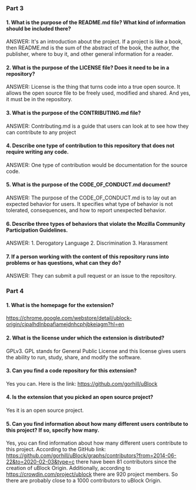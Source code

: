 ### Part 3

#### 1. What is the purpose of the README.md file? What kind of information should be included there?
ANSWER: It's an introduction about the project. If a project is like a book, then README.md is the sum of the abstract of the book, the author, the publisher, where to buy it, and other general information for a reader. 

#### 2. What is the purpose of the LICENSE file? Does it need to be in a repository?
ANSWER: License is the thing that turns code into a true open source. It allows the open source file to be freely used, modified and shared. And yes, it must be in the repository.

#### 3. What is the purpose of the CONTRIBUTING.md file?
ANSWER: Contributing.md is a guide that users can look at to see how they can contribute to any project

#### 4. Describe one type of contribution to this repository that does not require writing any code.
ANSWER: One type of contribution would be documentation for the source code.

#### 5. What is the purpose of the CODE_OF_CONDUCT.md document?
ANSWER: The purpose of the CODE_OF_CONDUCT.md is to lay out an expected behavior for users.  It specifies what type of behavior is not tolerated, consequences, and how to report unexpected behavior.

#### 6. Describe three types of behaviors that violate the Mozilla Community Participation Guidelines.  
ANSWER: 1. Derogatory Language 2. Discrimination 3. Harassment

#### 7. If a person working with the content of this repository runs into problems or has questions, what can they do?
ANSWER: They can submit a pull request or an issue to the repository.

### Part 4
#### 1. What is the homepage for the extension?
https://chrome.google.com/webstore/detail/ublock-origin/cjpalhdlnbpafiamejdnhcphjbkeiagm?hl=en

#### 2. What is the license under which the extension is distributed?
GPLv3.  GPL stands for General Public License and this license gives users the ability to run, study, share, and modify the software.

#### 3. Can you find a code repository for this extension?
Yes you can.  Here is the link: https://github.com/gorhill/uBlock

#### 4. Is the extension that you picked an open source project?
Yes it is an open source project.

#### 5. Can you find information about how many different users contribute to this project? If so, specify how many.
Yes, you can find information about how many different users contribute to this project.  According to the GitHub link: https://github.com/gorhill/uBlock/graphs/contributors?from=2014-06-22&to=2020-02-03&type=c there have been 81 contributors since the creation of uBlock Origin.  Additionally, according to https://crowdin.com/project/ublock there are 920 project members.  So there are probably close to a 1000 contributors to uBlock Origin.
